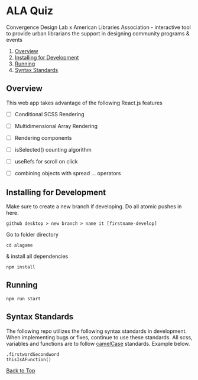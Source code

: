 # ALA Quiz

Convergence Design Lab x American Libraries Association - interactive tool to provide urban librarians the support in designing community programs & events

1. [Overview](#overview)
1. [Installing for Development](#installing)
1. [Running](#running)
1. [Syntax Standards](#syntax-standards)


## Overview
This web app takes advantage of the following React.js features

- [ ] Conditional SCSS Rendering
- [ ] Multidimensional Array Rendering
- [ ] Rendering components
- [ ] isSelected() counting algorithm
- [ ] useRefs for scroll on click
- [ ] combining objects with spread ... operators


## Installing for Development

Make sure to create a new branch if developing. Do all atomic pushes in here.
```
github desktop > new branch > name it [firstname-develop]
```
Go to folder directory
```
cd alagame
```
& install all dependencies
```
npm install
```

## Running

```
npm run start
```

## Syntax Standards

The following repo utilizes the following syntax standards in development. When implementing bugs or fixes, continue to use these standards. All scss, variables and functions are to follow [camelCase](https://medium.com/better-programming/string-case-styles-camel-pascal-snake-and-kebab-case-981407998841) standards. Example below.
```
.firstwordSecondword
thisIsAFunction()
```


[Back to Top](#ala-quiz)
